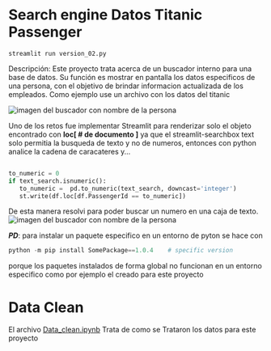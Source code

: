  # Search engine Datos Titanic Passenger

```shell
streamlit run version_02.py 
```

Descripción: Este proyecto trata acerca de un buscador interno para una base de datos. Su función es mostrar en pantalla los datos especificos de una persona, con el objetivo de brindar informacion actualizada de los empleados.
Como ejemplo use un archivo con los datos del titanic

<img alt="imagen del buscador con nombre de la persona" src="https://github.com/alexdanielbaenayepez/Empleado_Aris/blob/main/Docs/nombre.png"/>

Uno de los retos fue implementar Streamlit para renderizar solo el objeto encontrado con **loc[ # de documento ]** ya que el streamlit-searchbox text solo permitia la busqueda de texto y no de numeros, entonces con python analice la cadena de caracateres y...

```python

to_numeric = 0
if text_search.isnumeric():
   to_numeric =  pd.to_numeric(text_search, downcast='integer')
   st.write(df.loc[df.PassengerId == to_numeric])

```
De esta manera resolvi para poder buscar un numero en una caja de texto.
![imagen del buscador con nombre de la persona](https://github.com/alexdanielbaenayepez/Empleado_Aris/blob/main/Docs/documento.png)





***PD***:
para instalar un paquete especifico en un entorno de pyton se hace con 
``` python
python -m pip install SomePackage==1.0.4    # specific version
```
porque los paquetes instalados de forma global no funcionan en un entorno especifico como por ejemplo el creado para este proyecto

# Data Clean

El archivo [Data_clean.ipynb](empleado-aris/Data_clean.ipynb) Trata de como se Trataron los datos para este proyecto
